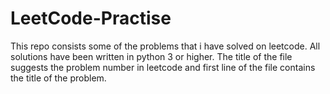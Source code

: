 # LeetCode-Practise
This repo consists some of the problems that i have solved on leetcode. All solutions have been written in python 3 or higher.
The title of the file suggests the problem number in leetcode and first line of the file contains the title of the problem.
